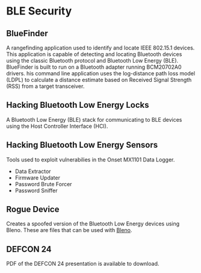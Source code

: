 # BLE Security

## BlueFinder
A rangefinding application used to identify and locate IEEE 802.15.1 devices. This application is capable of detecting and locating Bluetooth devices using the classic Bluetooth protocol and Bluetooth Low Energy (BLE). BlueFinder is built to run on a Bluetooth adapter running BCM20702A0 drivers. his command line application uses the log-distance path loss model (LDPL) to calculate a distance estimate based on Received Signal Strength (RSS) from a target transceiver.

## Hacking Bluetooth Low Energy Locks
A Bluetooth Low Energy (BLE) stack for communicating to BLE devices using the Host Controller Interface (HCI).

## Hacking Bluetooth Low Energy Sensors
Tools used to exploit vulnerabilies in the Onset MX1101 Data Logger.
- Data Extractor
- Firmware Updater
- Password Brute Forcer
- Password Sniffer

## Rogue Device
Creates a spoofed version of the Bluetooth Low Energy devices using Bleno. These are files that can be used with [Bleno](https://github.com/sandeepmistry/bleno).

## DEFCON 24
PDF of the DEFCON 24 presentation is available to download. 
